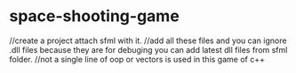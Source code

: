 # space-shooting-game
//create a project attach sfml with it.
//add all these files and you can ignore .dll files because they are for debuging you can add latest dll files from sfml folder.
//not a single line of oop or vectors is used in this game of c++

